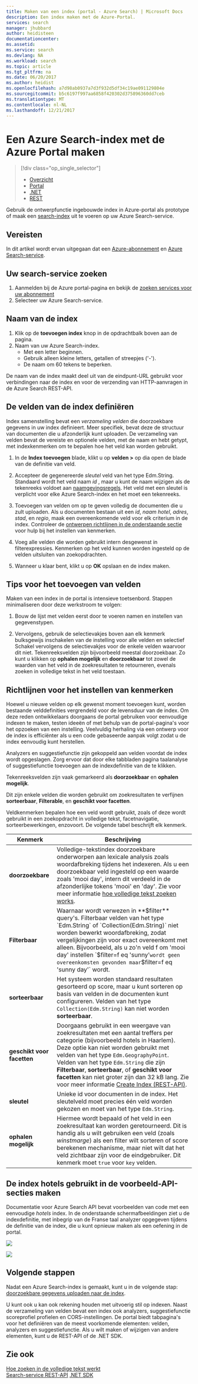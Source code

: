 ```yaml
---
title: Maken van een index (portal - Azure Search) | Microsoft Docs
description: Een index maken met de Azure-Portal.
services: search
manager: jhubbard
author: heidisteen
documentationcenter: 
ms.assetid: 
ms.service: search
ms.devlang: NA
ms.workload: search
ms.topic: article
ms.tgt_pltfrm: na
ms.date: 06/20/2017
ms.author: heidist
ms.openlocfilehash: a7d98ab0937a7d3f932d5df34c19ae091129804e
ms.sourcegitcommit: b5c6197f997aa6858f420302d375896360dd7ceb
ms.translationtype: MT
ms.contentlocale: nl-NL
ms.lasthandoff: 12/21/2017
---
```

# <a name="create-an-azure-search-index-using-the-azure-portal"></a>Een Azure Search-index met de Azure Portal maken
> [!div class="op_single_selector"]
> * [Overzicht](search-what-is-an-index.md)
> * [Portal](search-create-index-portal.md)
> * [.NET](search-create-index-dotnet.md)
> * [REST](search-create-index-rest-api.md)
> 
> 

Gebruik de ontwerpfunctie ingebouwde index in Azure-portal als prototype of maak een [search-index](search-what-is-an-index.md) uit te voeren op uw Azure Search-service. 

## <a name="prerequisites"></a>Vereisten

In dit artikel wordt ervan uitgegaan dat een [Azure-abonnement](https://azure.microsoft.com/pricing/free-trial/?WT.mc_id=A261C142F) en [Azure Search-service](search-create-service-portal.md).  

## <a name="find-your-search-service"></a>Uw search-service zoeken
1. Aanmelden bij de Azure portal-pagina en bekijk de [zoeken services voor uw abonnement](https://portal.azure.com/#blade/HubsExtension/BrowseResourceBlade/resourceType/Microsoft.Search%2FsearchServices)
2. Selecteer uw Azure Search-service.

## <a name="name-the-index"></a>Naam van de index

1. Klik op de **toevoegen index** knop in de opdrachtbalk boven aan de pagina.
2. Naam van uw Azure Search-index. 
   * Met een letter beginnen.
   * Gebruik alleen kleine letters, getallen of streepjes ('-').
   * De naam om 60 tekens te beperken.

  De naam van de index maakt deel uit van de eindpunt-URL gebruikt voor verbindingen naar de index en voor de verzending van HTTP-aanvragen in de Azure Search REST-API.

## <a name="define-the-fields-of-your-index"></a>De velden van de index definiëren

Index samenstelling bevat een *verzameling velden* die doorzoekbare gegevens in uw index definieert. Meer specifiek, bevat deze de structuur van documenten die u afzonderlijk kunt uploaden. De verzameling van velden bevat de vereiste en optionele velden, met de naam en hebt getypt, met indexkenmerken om te bepalen hoe het veld kan worden gebruikt.

1. In de **Index toevoegen** blade, klikt u op **velden >** op dia open de blade van de definitie van veld. 

2. Accepteer de gegenereerde *sleutel* veld van het type Edm.String. Standaard wordt het veld naam *id* , maar u kunt de naam wijzigen als de tekenreeks voldoet aan [naamgevingsregels](https://docs.microsoft.com/rest/api/searchservice/Naming-rules). Het veld met een sleutel is verplicht voor elke Azure Search-index en het moet een tekenreeks.

3. Toevoegen van velden om op te geven volledig de documenten die u zult uploaden. Als u documenten bestaan uit een *id*, *naam hotel*, *adres*, *stad*, en *regio*, maak een overeenkomende veld voor elk criterium in de index. Controleer de [ontwerpen richtlijnen in de onderstaande sectie](#design) voor hulp bij het instellen van kenmerken.

4. Voeg alle velden die worden gebruikt intern desgewenst in filterexpressies. Kenmerken op het veld kunnen worden ingesteld op de velden uitsluiten van zoekopdrachten.

5. Wanneer u klaar bent, klikt u op **OK** opslaan en de index maken.

## <a name="tips-for-adding-fields"></a>Tips voor het toevoegen van velden

Maken van een index in de portal is intensieve toetsenbord. Stappen minimaliseren door deze werkstroom te volgen:

1. Bouw de lijst met velden eerst door te voeren namen en instellen van gegevenstypen.

2. Vervolgens, gebruik de selectievakjes boven aan elk kenmerk bulksgewijs inschakelen van de instelling voor alle velden en selectief Schakel vervolgens de selectievakjes voor de enkele velden waarvoor dit niet. Tekenreeksvelden zijn bijvoorbeeld meestal doorzoekbaar. Zo kunt u klikken op **ophalen mogelijk** en **doorzoekbaar** tot zowel de waarden van het veld in de zoekresultaten te retourneren, evenals zoeken in volledige tekst in het veld toestaan. 

<a name="design"></a>
## <a name="design-guidance-for-setting-attributes"></a>Richtlijnen voor het instellen van kenmerken

Hoewel u nieuwe velden op elk gewenst moment toevoegen kunt, worden bestaande velddefinities vergrendeld voor de levensduur van de index. Om deze reden ontwikkelaars doorgaans de portal gebruiken voor eenvoudige indexen te maken, testen ideeën of met behulp van de portal-pagina's voor het opzoeken van een instelling. Veelvuldig herhaling via een ontwerp voor de index is efficiënter als u een code gebaseerde aanpak volgt zodat u de index eenvoudig kunt herstellen.

Analyzers en suggestiefunctie zijn gekoppeld aan velden voordat de index wordt opgeslagen. Zorg ervoor dat door elke tabbladen pagina taalanalyse of suggestiefunctie toevoegen aan de indexdefinitie van de te klikken.

Tekenreeksvelden zijn vaak gemarkeerd als **doorzoekbaar** en **ophalen mogelijk**.

Dit zijn enkele velden die worden gebruikt om zoekresultaten te verfijnen **sorteerbaar**, **Filterable**, en **geschikt voor facetten**.

Veldkenmerken bepalen hoe een veld wordt gebruikt, zoals of deze wordt gebruikt in een zoekopdracht in volledige tekst, facetnavigatie, sorteerbewerkingen, enzovoort. De volgende tabel beschrijft elk kenmerk.

|Kenmerk|Beschrijving|  
|---------------|-----------------|  
|**doorzoekbare**|Volledige-tekstindex doorzoekbare onderworpen aan lexicale analysis zoals woordafbreking tijdens het indexeren. Als u een doorzoekbaar veld ingesteld op een waarde zoals 'mooi day', intern dit verdeeld in de afzonderlijke tokens 'mooi' en 'day'. Zie voor meer informatie [hoe volledige tekst zoeken works](search-lucene-query-architecture.md).|  
|**Filterbaar**|Waarnaar wordt verwezen in **$filter** query's. Filterbaar velden van het type `Edm.String` of `Collection(Edm.String)` niet worden bewerkt woordafbreking, zodat vergelijkingen zijn voor exact overeenkomt met alleen. Bijvoorbeeld, als u zo'n veld f om 'mooi day' instellen `$filter=f eq 'sunny'` wordt geen overeenkomsten gevonden maar `$filter=f eq 'sunny day'` wordt. |  
|**sorteerbaar**|Het systeem worden standaard resultaten gesorteerd op score, maar u kunt sorteren op basis van velden in de documenten kunt configureren. Velden van het type `Collection(Edm.String)` kan niet worden **sorteerbaar**. |  
|**geschikt voor facetten**|Doorgaans gebruikt in een weergave van zoekresultaten met een aantal treffers per categorie (bijvoorbeeld hotels in Haarlem). Deze optie kan niet worden gebruikt met velden van het type `Edm.GeographyPoint`. Velden van het type `Edm.String` die zijn **Filterbaar**, **sorteerbaar**, of **geschikt voor facetten** kan niet groter zijn dan 32 kB lang. Zie voor meer informatie [Create Index (REST-API)](https://docs.microsoft.com/rest/api/searchservice/create-index).|  
|**sleutel**|Unieke id voor documenten in de index. Het sleutelveld moet precies één veld worden gekozen en moet van het type `Edm.String`.|  
|**ophalen mogelijk**|Hiermee wordt bepaald of het veld in een zoekresultaat kan worden geretourneerd. Dit is handig als u wilt gebruiken een veld (zoals *winstmarge*) als een filter wilt sorteren of score berekenen mechanisme, maar niet wilt dat het veld zichtbaar zijn voor de eindgebruiker. Dit kenmerk moet `true` voor `key` velden.|  

## <a name="create-the-hotels-index-used-in-example-api-sections"></a>De index hotels gebruikt in de voorbeeld-API-secties maken

Documentatie voor Azure Search API bevat voorbeelden van code met een eenvoudige *hotels* index. In de onderstaande schermafbeeldingen ziet u de indexdefinitie, met inbegrip van de Franse taal analyzer opgegeven tijdens de definitie van de index, die u kunt opnieuw maken als een oefening in de portal.

![](./media/search-create-index-portal/field-definitions.png)

![](./media/search-create-index-portal/set-analyzer.png)

## <a name="next-steps"></a>Volgende stappen

Nadat een Azure Search-index is gemaakt, kunt u in de volgende stap: [doorzoekbare gegevens uploaden naar de index](search-what-is-data-import.md).

U kunt ook u kan ook rekening houden met uitvoerig stil op indexen. Naast de verzameling van velden bevat een index ook analyzers, suggestiefunctie scoreprofiel profielen en CORS-instellingen. De portal biedt tabpagina's voor het definiëren van de meest voorkomende elementen: velden, analyzers en suggestiefunctie. Als u wilt maken of wijzigen van andere elementen, kunt u de REST-API of de .NET SDK.

## <a name="see-also"></a>Zie ook

 [Hoe zoeken in de volledige tekst werkt](search-lucene-query-architecture.md)  
 [Search-service REST-API](https://docs.microsoft.com/rest/api/searchservice/) [.NET SDK](https://docs.microsoft.com/dotnet/api/overview/azure/search?view=azure-dotnet)

